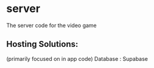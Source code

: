# server
The server code for the video game


## Hosting Solutions:
(primarily focused on in app code)
Database : Supabase
